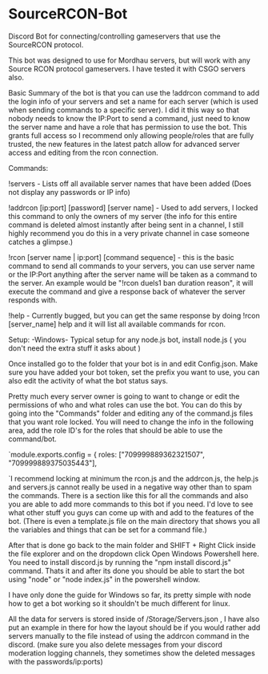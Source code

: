 # SourceRCON-Bot
Discord Bot for connecting/controlling gameservers that use the SourceRCON protocol.

This bot was designed to use for Mordhau servers, but will work with any Source RCON protocol gameservers. I have tested it with CSGO servers also.

Basic Summary of the bot is that you can use the !addrcon command to add the login info of your servers and set a name for each server (which is used when sending commands to a specific server). I did it this way so that nobody needs to know the IP:Port to send a command, just need to know the server name and have a role that has permission to use the bot. This grants full access so I recommend only allowing people/roles that are fully trusted, the new features in the latest patch allow for advanced server access and editing from the rcon connection.

Commands:

!servers - Lists off all available server names that have been added (Does not display any passwords or IP info)

!addrcon [ip:port] [password] [server name] - Used to add servers, I locked this command to only the owners of my server (the info for this entire command is deleted almost instantly after being sent in a channel, I still highly recommend you do this in a very private channel in case someone catches a glimpse.)

!rcon [server name | ip:port] [command sequence] - this is the basic command to send all commands to your servers, you can use server name or the IP:Port anything after the server name will be taken as a command to the server. An example would be "!rcon duels1 ban <playfabID> duration reason", it will execute the command and give a response back of whatever the server responds with.
    
!help - Currently bugged, but you can get the same response by doing !rcon [server_name] help and it will list all available commands for rcon.




Setup:
-Windows-
Typical setup for any node.js bot, install node.js ( you don't need the extra stuff it asks about ) 

Once installed go to the folder that your bot is in and edit Config.json. Make sure you have added your bot token, set the prefix you want to use, you can also edit the activity of what the bot status says.

Pretty much every server owner is going to want to change or edit the permissions of who and what roles can use the bot. You can do this by going into the "Commands" folder and editing any of the command.js files that you want role locked. You will need to change the info in the following area, add the role ID's for the roles that should be able to use the command/bot.

`module.exports.config = {
   roles: ["709999889362321507", "709999889375035443"],

`I recommend locking at minimum the rcon.js and the addrcon.js, the help.js and servers.js cannot really be used in a negative way other than to spam the commands.
There is a section like this for all the commands and also you are able to add more commands to this bot if you need. I'd love to see what other stuff you guys can come up with and add to the features of the bot. (There is even a template.js file on the main directory that shows you all the variables and things that can be set for a command file.)

After that is done go back to the main folder and SHIFT + Right Click inside the file explorer and on the dropdown click Open Windows Powershell here. You need to install discord.js by running the "npm install discord.js" command. Thats it and after its done you should be able to start the bot using "node" or "node index.js" in the powershell window.

I have only done the guide for Windows so far, its pretty simple with node how to get a bot working so it shouldn't be much different for linux.

All the data for servers is stored inside of /Storage/Servers.json , I have also put an example in there for how the layout should be if you would rather add servers manually to the file instead of using the addrcon command in the discord. (make sure you also delete messages from your discord moderation logging channels, they sometimes show the deleted messages with the passwords/ip:ports)
